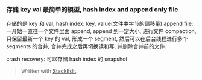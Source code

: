 ### 存储 key val 最简单的模型, hash index and append only file
存储的是 key 和 val, 
hash index: key, value(文件中字节的偏移量)
append file: 一开始一直往一个文件里面 append, append 到一定大小, 进行文件 compaction, 只保留最新一个 key 的 val, 形成一个 segment, 然后可以在后台线程进行多个 segments 的合并, 合并完成之后再切换读和写, 并删除合并前的文件. 

crash recovery: 可以存储 hash index 的 snapshot


> Written with [StackEdit](https://stackedit.io/).
<!--stackedit_data:
eyJoaXN0b3J5IjpbLTQ2ODk3MjE1NV19
-->